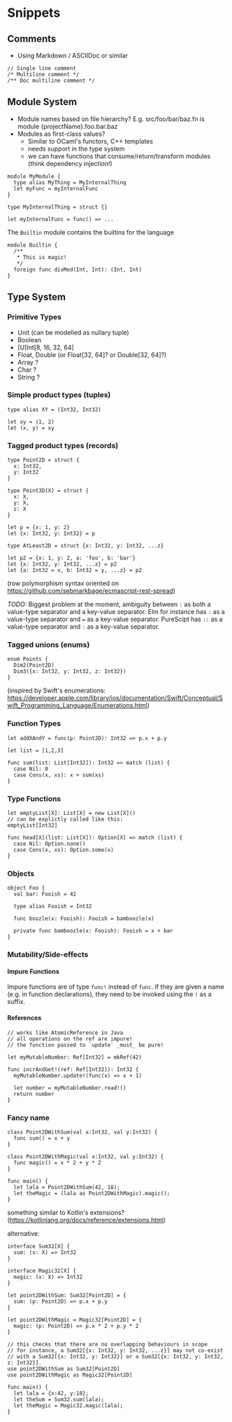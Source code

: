 # Snippets

## Comments

- Using Markdown / ASCIIDoc or similar

```
// Single line comment
/* Multiline comment */
/** Doc multiline comment */
```

## Module System

- Module names based on file hierarchy? E.g. src/foo/bar/baz.fn is module {projectName}.foo.bar.baz
- Modules as first-class values?
  - Similar to OCaml's functors, C++ templates
  - needs support in the type system
  - we can have functions that consume/return/transform modules (think dependency injection!)

```
module MyModule {
  type alias MyThing = MyInternalThing
  let myFunc = myInternalFunc
}

type MyInternalThing = struct {}

let myInternalFunc = func() => ...
```

The `Builtin` module contains the builtins for the language
```
module Builtin {
  /**
   * This is magic!
   */
  foreign func divMod(Int, Int): (Int, Int)
}
```

## Type System

### Primitive Types
 - Unit (can be modelled as nullary tuple)
 - Boolean
 - [U]Int[8, 16, 32, 64]
 - Float, Double (or Float[32, 64]? or Double[32, 64]?)
 - Array<primitive type> ?
 - Char ?
 - String ?

### Simple product types (tuples)

```
type alias XY = (Int32, Int32)

let xy = (1, 2)
let (x, y) = xy
```

### Tagged product types (records)

```
type Point2D = struct {
  x: Int32,
  y: Int32
}

type Point3D[X] = struct {
  x: X,
  y: X,
  z: X
}

let p = {x: 1, y: 2}
let {x: Int32, y: Int32} = p

type AtLeast2D = struct {x: Int32, y: Int32, ...z}

let p2 = {x: 1, y: 2, a: 'foo', b: 'bar'}
let {x: Int32, y: Int32, ...z} = p2
let {a: Int32 = x, b: Int32 = y, ...z} = p2
```

(row polymorphism syntax oriented on https://github.com/sebmarkbage/ecmascript-rest-spread)

*TODO:* Biggest problem at the moment, ambiguity between `:` as both a value-type separator and a key-value separator. Elm for instance has `:` as a value-type separator and `=` as a key-value separator. PureScipt has `::` as a value-type separator and `:` as a key-value separator.

### Tagged unions (enums)

```
enum Points {
  Dim2(Point2D)
  Dim3({x: Int32, y: Int32, z: Int32})
}
```

(inspired by Swift's enumerations: https://developer.apple.com/library/ios/documentation/Swift/Conceptual/Swift_Programming_Language/Enumerations.html)

### Function Types

```
let addXAndY = func(p: Point2D): Int32 => p.x + p.y
```

```
let list = [1,2,3]

func sum(list: List[Int32]): Int32 => match (list) {
  case Nil: 0
  case Cons(x, xs): x + sum(xs) 
}
```

### Type Functions

```
let emptyList[X]: List[X] = new List[X]()
// can be explictly called like this:
emptyList[Int32]
```

```
func head[X](list: List[X]): Option[X] => match (list) {
  case Nil: Option.none()
  case Cons(x, xs): Option.some(x) 
}
```

### Objects

```
object Foo {
  val bar: Fooish = 42
  
  type alias Fooish = Int32
  
  func boozle(x: Fooish): Fooish = bamboozle(x)
  
  private func bamboozle(x: Fooish): Fooish = x + bar
}
```

### Mutability/Side-effects

#### Impure Functions

Impure functions are of type `func!` instead of `func`.
If they are given a name (e.g. in function declarations),
they need to be invoked using the `!` as a suffix.

#### References

```
// works like AtomicReference in Java
// all operations on the ref are impure!
// the function passed to `update` _must_ be pure!

let myMutableNumber: Ref[Int32] = mkRef(42)

func incrAndGet!(ref: Ref[Int32]): Int32 {
  myMutableNumber.update!(func(x) => x + 1)

  let number = myMutableNumber.read!()
  return number
}
```

### Fancy name

```
class Point2DWithSum(val x:Int32, val y:Int32) {
  func sum() = x + y
}

class Point2DWithMagic(val x:Int32, val y:Int32) {
  func magic() = x * 2 + y * 2
}

func main() {
  let lala = Point2DWithSum(42, 18);
  let theMagic = (lala as Point2DWithMagic).magic();
}
```

something similar to Kotlin's extensions? (https://kotlinlang.org/docs/reference/extensions.html)

alternative:

```
interface Sum32[X] {
  sum: (x: X) => Int32
}

interface Magic32[X] {
  magic: (x: X) => Int32
}

let point2DWithSum: Sum32[Point2D] = {
  sum: (p: Point2D) => p.x + p.y
}

let point2DWithMagic = Magic32[Point2D] = {
  magic: (p: Point2D) => p.x * 2 + p.y * 2
}

// this checks that there are no overlapping behaviours in scope
// for instance, a Sum32[{x: Int32, y: Int32, ...z}] may not co-exist
// with a Sum32[{x: Int32, y: Int32}] or a Sum32[{x: Int32, y: Int32, z: Int32}].
use point2DWithSum as Sum32[Point2D]
use point2DWithMagic as Magic32[Point2D]

func main() {
  let lala = {x:42, y:18};
  let theSum = Sum32.sum(lala);
  let theMagic = Magic32.magic(lala);
}
```
